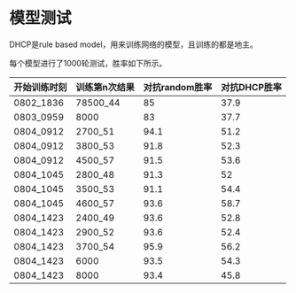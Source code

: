 # 模型测试

DHCP是rule based model，用来训练网络的模型，且训练的都是地主。

每个模型进行了1000轮测试，胜率如下所示。

| 开始训练时刻 | 训练第n次结果 | 对抗random胜率 | 对抗DHCP胜率 |
| --- | --- | --- | --- |
|0802_1836|78500_44|85|37.9|
|0803_0959|8000|83|37.7|
|0804_0912|2700_51|94.1|51.2|
|0804_0912|3800_53|91.8|52.3|
|0804_0912|4500_57|91.5|53.6|
|0804_1045|2800_48|91.3|52|
|0804_1045|3500_53|91.1|54.4|
|0804_1045|4600_57|93.6|58.7|
|0804_1423|2400_49|93.6|52.8|
|0804_1423|2900_52|93.6|52.4|
|0804_1423|3700_54|95.9|56.2|
|0804_1423|6000|93.5|54.3|
|0804_1423|8000|93.4|45.8|

<!--|0803_0349|2900_48|93.2|53.7|-->
<!--|0803_0349|5300_54（开始过估计）|91.7|49.6|-->
<!--|0803_0349|8000|90.8|47.8|-->
<!--|0803_0349|10000|89.2|42|-->
